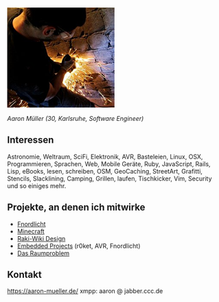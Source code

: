 ![Embedded image](/images/avatar.jpg)

*Aaron Müller*
*(30, Karlsruhe, Software Engineer)*


## Interessen
Astronomie, Weltraum, SciFi, Elektronik, AVR, Basteleien, Linux, OSX, Programmieren, Sprachen, Web, Mobile Geräte, Ruby, JavaScript, Rails, Lisp, eBooks, lesen, schreiben, OSM, GeoCaching, StreetArt, Grafitti, Stencils, Slacklining, Camping, Grillen, laufen, Tischkicker, Vim, Security und so einiges mehr.


## Projekte, an denen ich mitwirke
* [Fnordlicht](/projects/Fnordlicht)
* [Minecraft](/veranstaltungen/Minecraft)
* [Raki-Wiki Design](/projects/Wiki)
* [Embedded Projects](/page/Embedded) (r0ket, AVR, Fnordlicht)
* [Das Raumproblem](/projects/Raumfindung)


## Kontakt
https://aaron-mueller.de/
xmpp: aaron @ jabber.ccc.de
